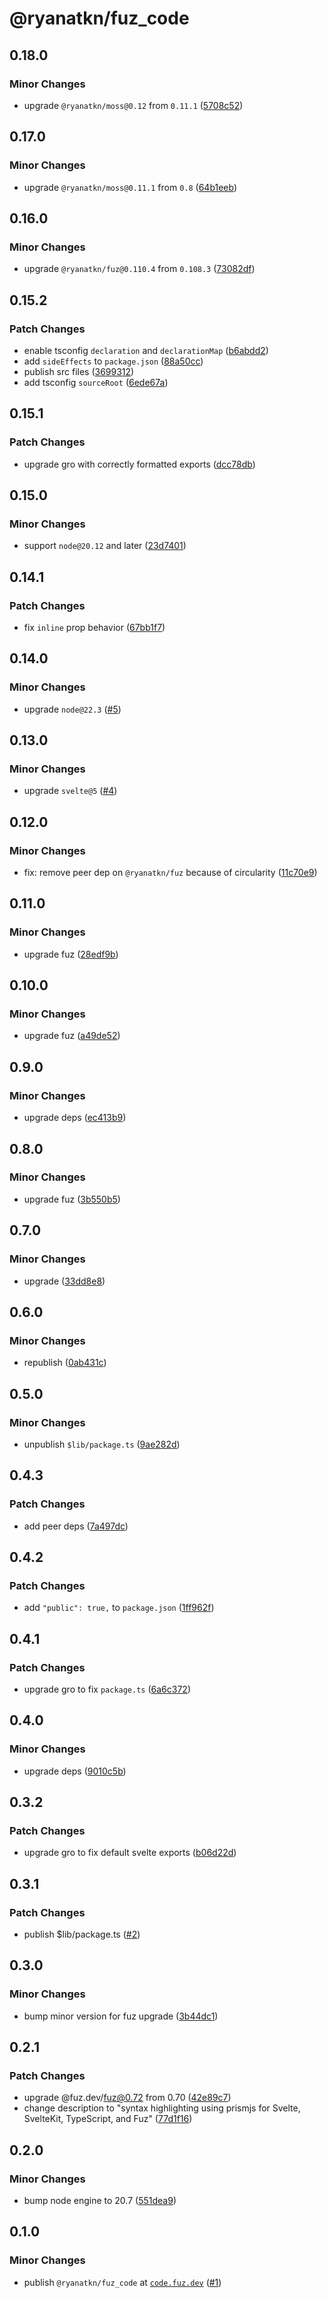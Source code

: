 # @ryanatkn/fuz_code

## 0.18.0

### Minor Changes

- upgrade `@ryanatkn/moss@0.12` from `0.11.1` ([5708c52](https://github.com/ryanatkn/fuz_code/commit/5708c52))

## 0.17.0

### Minor Changes

- upgrade `@ryanatkn/moss@0.11.1` from `0.8` ([64b1eeb](https://github.com/ryanatkn/fuz_code/commit/64b1eeb))

## 0.16.0

### Minor Changes

- upgrade `@ryanatkn/fuz@0.110.4` from `0.108.3` ([73082df](https://github.com/ryanatkn/fuz_code/commit/73082df))

## 0.15.2

### Patch Changes

- enable tsconfig `declaration` and `declarationMap` ([b6abdd2](https://github.com/ryanatkn/fuz_code/commit/b6abdd2))
- add `sideEffects` to `package.json` ([88a50cc](https://github.com/ryanatkn/fuz_code/commit/88a50cc))
- publish src files ([3699312](https://github.com/ryanatkn/fuz_code/commit/3699312))
- add tsconfig `sourceRoot` ([6ede67a](https://github.com/ryanatkn/fuz_code/commit/6ede67a))

## 0.15.1

### Patch Changes

- upgrade gro with correctly formatted exports ([dcc78db](https://github.com/ryanatkn/fuz_code/commit/dcc78db))

## 0.15.0

### Minor Changes

- support `node@20.12` and later ([23d7401](https://github.com/ryanatkn/fuz_code/commit/23d7401))

## 0.14.1

### Patch Changes

- fix `inline` prop behavior ([67bb1f7](https://github.com/ryanatkn/fuz_code/commit/67bb1f7))

## 0.14.0

### Minor Changes

- upgrade `node@22.3` ([#5](https://github.com/ryanatkn/fuz_code/pull/5))

## 0.13.0

### Minor Changes

- upgrade `svelte@5` ([#4](https://github.com/ryanatkn/fuz_code/pull/4))

## 0.12.0

### Minor Changes

- fix: remove peer dep on `@ryanatkn/fuz` because of circularity ([11c70e9](https://github.com/ryanatkn/fuz_code/commit/11c70e9))

## 0.11.0

### Minor Changes

- upgrade fuz ([28edf9b](https://github.com/ryanatkn/fuz_code/commit/28edf9b))

## 0.10.0

### Minor Changes

- upgrade fuz ([a49de52](https://github.com/ryanatkn/fuz_code/commit/a49de52))

## 0.9.0

### Minor Changes

- upgrade deps ([ec413b9](https://github.com/ryanatkn/fuz_code/commit/ec413b9))

## 0.8.0

### Minor Changes

- upgrade fuz ([3b550b5](https://github.com/ryanatkn/fuz_code/commit/3b550b5))

## 0.7.0

### Minor Changes

- upgrade ([33dd8e8](https://github.com/ryanatkn/fuz_code/commit/33dd8e8))

## 0.6.0

### Minor Changes

- republish ([0ab431c](https://github.com/ryanatkn/fuz_code/commit/0ab431c))

## 0.5.0

### Minor Changes

- unpublish `$lib/package.ts` ([9ae282d](https://github.com/ryanatkn/fuz_code/commit/9ae282d))

## 0.4.3

### Patch Changes

- add peer deps ([7a497dc](https://github.com/ryanatkn/fuz_code/commit/7a497dc))

## 0.4.2

### Patch Changes

- add `"public": true,` to `package.json` ([1ff962f](https://github.com/ryanatkn/fuz_code/commit/1ff962f))

## 0.4.1

### Patch Changes

- upgrade gro to fix `package.ts` ([6a6c372](https://github.com/ryanatkn/fuz_code/commit/6a6c372))

## 0.4.0

### Minor Changes

- upgrade deps ([9010c5b](https://github.com/ryanatkn/fuz_code/commit/9010c5b))

## 0.3.2

### Patch Changes

- upgrade gro to fix default svelte exports ([b06d22d](https://github.com/ryanatkn/fuz_code/commit/b06d22d))

## 0.3.1

### Patch Changes

- publish $lib/package.ts ([#2](https://github.com/ryanatkn/fuz_code/pull/2))

## 0.3.0

### Minor Changes

- bump minor version for fuz upgrade ([3b44dc1](https://github.com/ryanatkn/fuz_code/commit/3b44dc1))

## 0.2.1

### Patch Changes

- upgrade @fuz.dev/fuz@0.72 from 0.70 ([42e89c7](https://github.com/ryanatkn/fuz_code/commit/42e89c7))
- change description to "syntax highlighting using prismjs for Svelte, SvelteKit, TypeScript, and Fuz" ([77d1f16](https://github.com/ryanatkn/fuz_code/commit/77d1f16))

## 0.2.0

### Minor Changes

- bump node engine to 20.7 ([551dea9](https://github.com/ryanatkn/fuz_code/commit/551dea9))

## 0.1.0

### Minor Changes

- publish `@ryanatkn/fuz_code` at [`code.fuz.dev`](https://code.fuz.dev/) ([#1](https://github.com/ryanatkn/fuz_code/pull/1))
